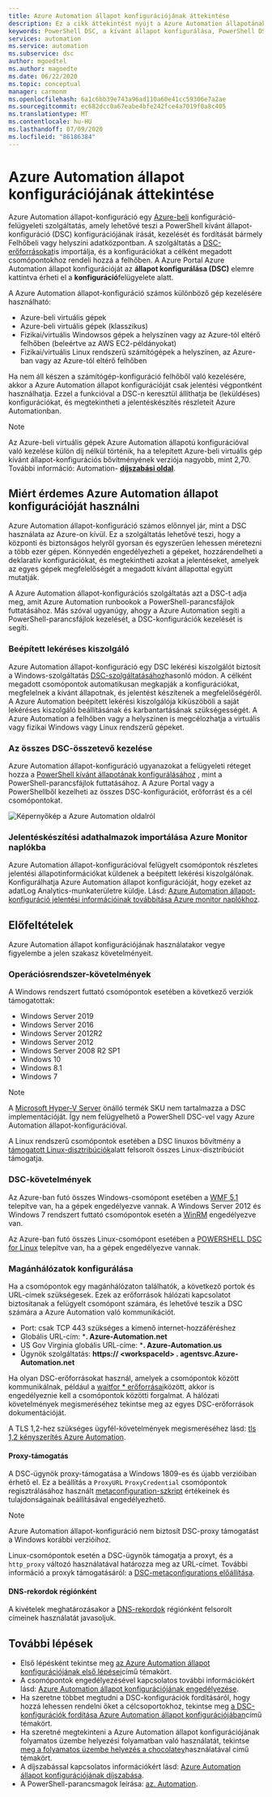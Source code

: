 ```yaml
---
title: Azure Automation állapot konfigurációjának áttekintése
description: Ez a cikk áttekintést nyújt a Azure Automation állapotának konfigurálásáról.
keywords: PowerShell DSC, a kívánt állapot konfigurálása, PowerShell DSC Azure
services: automation
ms.service: automation
ms.subservice: dsc
author: mgoedtel
ms.author: magoedte
ms.date: 06/22/2020
ms.topic: conceptual
manager: carmonm
ms.openlocfilehash: 6a1c6bb39e743a96ad110a60e41cc59306e7a2ae
ms.sourcegitcommit: ec682dcc0a67eabe4bfe242fce4a7019f0a8c405
ms.translationtype: MT
ms.contentlocale: hu-HU
ms.lasthandoff: 07/09/2020
ms.locfileid: "86186384"
---
```

# <a name="azure-automation-state-configuration-overview"></a>Azure Automation állapot konfigurációjának áttekintése

Azure Automation állapot-konfiguráció egy [Azure-beli](/powershell/scripting/dsc/configurations/configurations) konfiguráció-felügyeleti szolgáltatás, amely lehetővé teszi a PowerShell kívánt állapot-konfiguráció (DSC) konfigurációjának írását, kezelését és fordítását bármely Felhőbeli vagy helyszíni adatközpontban. A szolgáltatás a [DSC-erőforrásokat](/powershell/scripting/dsc/resources/resources)is importálja, és a konfigurációkat a célként megadott csomópontokhoz rendeli hozzá a felhőben. A Azure Portal Azure Automation állapot konfigurációját az **állapot konfigurálása (DSC)** elemre kattintva érheti el a **konfiguráció**felügyelete alatt.

A Azure Automation állapot-konfiguráció számos különböző gép kezelésére használható:

- Azure-beli virtuális gépek
- Azure-beli virtuális gépek (klasszikus)
- Fizikai/virtuális Windowsos gépek a helyszínen vagy az Azure-tól eltérő felhőben (beleértve az AWS EC2-példányokat)
- Fizikai/virtuális Linux rendszerű számítógépek a helyszínen, az Azure-ban vagy az Azure-tól eltérő felhőben

Ha nem áll készen a számítógép-konfiguráció felhőből való kezelésére, akkor a Azure Automation állapot konfigurációját csak jelentési végpontként használhatja. Ezzel a funkcióval a DSC-n keresztül állíthatja be (leküldéses) konfigurációkat, és megtekintheti a jelentéskészítés részleteit Azure Automationban.

> [!NOTE]
> Az Azure-beli virtuális gépek Azure Automation állapotú konfigurációval való kezelése külön díj nélkül történik, ha a telepített Azure-beli virtuális gép kívánt állapot-konfigurációs bővítményének verziója nagyobb, mint 2,70. További információ: Automation- [**díjszabási oldal**](https://azure.microsoft.com/pricing/details/automation/).

## <a name="why-use-azure-automation-state-configuration"></a>Miért érdemes Azure Automation állapot konfigurációját használni

Azure Automation állapot-konfiguráció számos előnnyel jár, mint a DSC használata az Azure-on kívül. Ez a szolgáltatás lehetővé teszi, hogy a központi és biztonságos helyről gyorsan és egyszerűen lehessen méretezni a több ezer gépen. Könnyedén engedélyezheti a gépeket, hozzárendelheti a deklaratív konfigurációkat, és megtekintheti azokat a jelentéseket, amelyek az egyes gépek megfelelőségét a megadott kívánt állapottal együtt mutatják.

A Azure Automation állapot-konfigurációs szolgáltatás azt a DSC-t adja meg, amit Azure Automation runbookok a PowerShell-parancsfájlok futtatásához. Más szóval ugyanúgy, ahogy a Azure Automation segíti a PowerShell-parancsfájlok kezelését, a DSC-konfigurációk kezelését is segíti. 

### <a name="built-in-pull-server"></a>Beépített lekéréses kiszolgáló

Azure Automation állapot-konfiguráció egy DSC lekérési kiszolgálót biztosít a Windows-szolgáltatás [DSC-szolgáltatásához](/powershell/scripting/dsc/pull-server/pullserver)hasonló módon. A célként megadott csomópontok automatikusan megkapják a konfigurációkat, megfelelnek a kívánt állapotnak, és jelentést készítenek a megfelelőségéről. A Azure Automation beépített lekérési kiszolgálója kiküszöböli a saját lekéréses kiszolgáló beállításának és karbantartásának szükségességét. A Azure Automation a felhőben vagy a helyszínen is megcélozhatja a virtuális vagy fizikai Windows vagy Linux rendszerű gépeket.

### <a name="management-of-all-your-dsc-artifacts"></a>Az összes DSC-összetevő kezelése

Azure Automation állapot-konfiguráció ugyanazokat a felügyeleti réteget hozza a [PowerShell kívánt állapotának konfigurálásához](/powershell/scripting/dsc/overview/overview) , mint a PowerShell-parancsfájlok futtatásához. A Azure Portal vagy a PowerShellből kezelheti az összes DSC-konfigurációt, erőforrást és a cél csomópontokat.

![Képernyőkép a Azure Automation oldalról](./media/automation-dsc-overview/azure-automation-blade.png)

### <a name="import-of-reporting-data-into-azure-monitor-logs"></a>Jelentéskészítési adathalmazok importálása Azure Monitor naplókba

Azure Automation állapot-konfigurációval felügyelt csomópontok részletes jelentési állapotinformációkat küldenek a beépített lekérési kiszolgálónak. Konfigurálhatja Azure Automation állapot konfigurációját, hogy ezeket az adatLog Analytics-munkaterületre küldje. Lásd: [Azure Automation állapot-konfiguráció jelentési információinak továbbítása Azure monitor naplókhoz](automation-dsc-diagnostics.md).

## <a name="prerequisites"></a>Előfeltételek

Azure Automation állapot konfigurációjának használatakor vegye figyelembe a jelen szakasz követelményeit.

### <a name="operating-system-requirements"></a>Operációsrendszer-követelmények

A Windows rendszert futtató csomópontok esetében a következő verziók támogatottak:

- Windows Server 2019
- Windows Server 2016
- Windows Server 2012R2
- Windows Server 2012
- Windows Server 2008 R2 SP1
- Windows 10
- Windows 8.1
- Windows 7

>[!NOTE]
>A [Microsoft Hyper-V Server](/windows-server/virtualization/hyper-v/hyper-v-server-2016) önálló termék SKU nem tartalmazza a DSC implementációját. Így nem felügyelhető a PowerShell DSC-vel vagy Azure Automation állapot-konfigurációval.

A Linux rendszerű csomópontok esetében a DSC linuxos bővítmény a [támogatott Linux-disztribúciók](https://github.com/Azure/azure-linux-extensions/tree/master/DSC#4-supported-linux-distributions)alatt felsorolt összes Linux-disztribúciót támogatja.

### <a name="dsc-requirements"></a>DSC-követelmények

Az Azure-ban futó összes Windows-csomópont esetében a [WMF 5,1](/powershell/scripting/wmf/setup/install-configure) telepítve van, ha a gépek engedélyezve vannak. A Windows Server 2012 és Windows 7 rendszert futtató csomópontok esetén a [WinRM](/powershell/scripting/dsc/troubleshooting/troubleshooting#winrm-dependency) engedélyezve van.

Az Azure-ban futó összes Linux-csomópont esetében a [POWERSHELL DSC for Linux](https://github.com/Microsoft/PowerShell-DSC-for-Linux) telepítve van, ha a gépek engedélyezve vannak.

### <a name="configuration-of-private-networks"></a><a name="network-planning"></a>Magánhálózatok konfigurálása

Ha a csomópontok egy magánhálózaton találhatók, a következő portok és URL-címek szükségesek. Ezek az erőforrások hálózati kapcsolatot biztosítanak a felügyelt csomópont számára, és lehetővé teszik a DSC számára a Azure Automation való kommunikációt.

* Port: csak TCP 443 szükséges a kimenő internet-hozzáféréshez
* Globális URL-cím: ***. Azure-Automation.net**
* US Gov Virginia globális URL-címe: ***. Azure-Automation.us**
* Ügynök szolgáltatás: **https:// \<workspaceId\> . agentsvc.Azure-Automation.net**

Ha olyan DSC-erőforrásokat használ, amelyek a csomópontok között kommunikálnak, például a [waitfor * erőforrásai](/powershell/scripting/dsc/reference/resources/windows/waitForAllResource)között, akkor is engedélyeznie kell a csomópontok közötti forgalmat. A hálózati követelmények megismeréséhez tekintse meg az egyes DSC-erőforrások dokumentációját.

A TLS 1,2-hez szükséges ügyfél-követelmények megismeréséhez lásd: [tls 1,2 kényszerítés Azure Automation](automation-managing-data.md#tls-12-enforcement-for-azure-automation).

#### <a name="proxy-support"></a>Proxy-támogatás

A DSC-ügynök proxy-támogatása a Windows 1809-es és újabb verzióiban érhető el. Ez a beállítás a `ProxyURL` `ProxyCredential` csomópontok regisztrálásához használt [metaconfiguration-szkript](automation-dsc-onboarding.md#generate-dsc-metaconfigurations) értékeinek és tulajdonságainak beállításával engedélyezhető. 

>[!NOTE]
>Azure Automation állapot-konfiguráció nem biztosít DSC-proxy támogatást a Windows korábbi verzióihoz.

Linux-csomópontok esetén a DSC-ügynök támogatja a proxyt, és a `http_proxy` változó használatával határozza meg az URL-címet. További információ a proxyk támogatásáról: a [DSC-metaconfigurations előállítása](automation-dsc-onboarding.md#generate-dsc-metaconfigurations).

#### <a name="dns-records-per-region"></a>DNS-rekordok régiónként

A kivételek meghatározásakor a [DNS-rekordok](how-to/automation-region-dns-records.md) régiónként felsorolt címeinek használatát javasoljuk.

## <a name="next-steps"></a>További lépések

- Első lépésként tekintse meg [az Azure Automation állapot konfigurációjának első lépései](automation-dsc-getting-started.md)című témakört.
- A csomópontok engedélyezésével kapcsolatos további információkért lásd: [Azure Automation állapot konfigurációjának engedélyezése](automation-dsc-onboarding.md).
- Ha szeretne többet megtudni a DSC-konfigurációk fordításáról, hogy hozzá lehessen rendelni őket a célcsoportokhoz, tekintse meg [a DSC-konfigurációk fordítása Azure Automation állapot konfigurációjában](automation-dsc-compile.md)című témakört.
- Ha szeretné megtekinteni a Azure Automation állapot konfigurációjának folyamatos üzembe helyezési folyamatban való használatát, tekintse [meg a folyamatos üzembe helyezés a chocolatey](automation-dsc-cd-chocolatey.md)használatával című témakört.
- A díjszabással kapcsolatos információkért lásd: [Azure Automation állapot konfigurációjának díjszabása](https://azure.microsoft.com/pricing/details/automation/).
- A PowerShell-parancsmagok leírása: [az. Automation](/powershell/module/az.automation/?view=azps-3.7.0#automation).
